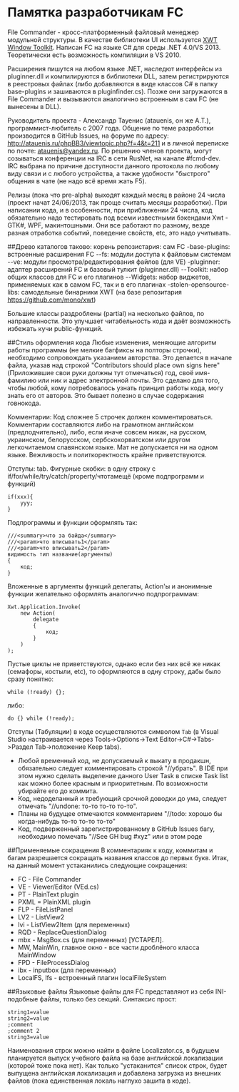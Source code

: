 ﻿Памятка разработчикам FC
====

File Commander - кросс-платформенный файловый менеджер модульной структуры.
В качестве библиотеки UI используется [XWT Window Toolkit](https://github.com/mono/xwt).
Написан FC на языке C# для среды .NET 4.0/VS 2013. Теоретически есть возможность компиляции в VS 2010.

Расширения пишутся на любом языке .NET, наследют интерфейсы из pluginner.dll и компилируются в библиотеки DLL, затем регистрируются в реестровых файлах (либо добавляются в виде классов C# в папку base-plugins и зашиваются в pluginfinder.cs). Позже они загружаются в File Commander и вызываются аналогично встроенным в сам FC (не вынесены в DLL).

Руководитель проекта - Александр Тауенис (atauenis, он же А.Т.), программист-любитель с 2007 года.
Общение по теме разработки производится в GitHub Issues, на форуме по адресу: http://atauenis.ru/phpBB3/viewtopic.php?f=4&t=211 и в личной переписке по почте: atauenis@yandex.ru.
По решению членов проекта, могут созываться конференции на IRC в сети RusNet, на канале #fcmd-dev. IRC выбрана по причине доступности данного протокола по любому виду связи и с любого устройства, а также удобности "быстрого" общения в чате (не надо всё время жать F5).

Релизы (пока что pre-alpha) выходят каждый месяц в районе 24 числа (проект начат 24/06/2013, так проще считать месяцы разработки). При написании кода, и в особенности, при приближении 24 числа, код обязательно надо тестировать под всеми известными бэкендами Xwt - GTK#, WPF, макинтошными. Они все работают по разному, везде разная отработка событий, поведение свойств, etc, это надо учитывать.

##Древо каталогов таково:
	корень репозистария: сам FC
	-base-plugins: встроенные расширения FC
	--fs: модули доступа к файловым системам
	--ve: модули просмотра/редактирования файлов (для VE)
	-pluginner: адаптер расширений FC и базовый тулкит (pluginner.dll)
    --Toolkit: набор общих классов для FC и его плагинов
    --Widgets: набор виджетов, применяемых как в самом FC, так и в его плагинах
	-stolen-opensource-libs: самодельные бинарники XWT (на базе репозитария https://github.com/mono/xwt)

Большие классы раздроблены (partial) на несколько файлов, по направленности. Это улучшает читабельность кода и даёт возможность избежать кучи public-функций.

##Стиль оформления кода
Любые изменения, меняющие алгоритм работы программы (не мелкие багфиксы на полторы строчки), необходимо сопровождать указанием авторства. Это делается в начале файла, указав над строкой "Contributors should place own signs here" (Приложившие свои руки должны тут отмечаться) год, своё имя-фамилию или ник и адрес электронной почты. Это сделано для того, чтобы любой, кому потребовалось узнать принцип работы кода, могу знать его от авторов. Это бывает полезно в случае содержания говнокода.

Комментарии: Код сложнее 5 строчек должен комментироваться. Комментарии составляются либо на грамотном английском (предподчительно), либо, если иначе совсем никак, на русском, украинском, белорусском, сербскохорватском или другом легкочитаемом славянском языке. Мат не допускается ни на одном языке. Вежливость и политкоректность крайне приветствуются.

Отступы: tab.
Фигурные скобки: в одну строку с if/for/while/try/catch/property/чтотамещё (кроме подпрограмм и функций)

	if(xxx){
		yyy;
	}

Подпрограммы и функции оформлять так:

	///<summary>что за байда</summary>
	///<param>что вписывать1</param>
	///<param>что вписывать2</param>
	видимость тип название(аргументы)
	{
		код;
	}

Вложенные в аргументы функций делегаты, Action'ы и анонимные функции желательно оформлять аналогично подпрограммам:

	Xwt.Application.Invoke(
		new Action(
			delegate
			{
				код;
			}
		)
	);

Пустые циклы не приветствуются, однако если без них всё же никак (семафоры, костыли, etc), то оформляются в одну строку, дабы было сразу понятно:

	while (!ready) {};
либо:

	do {} while (!ready);

Отступы (Табуляции) в коде осуществляются символом `Tab` (в Visual Studio настраивается через Tools->Options->Text Editor->C#->Tabs->Раздел Tab->положение Keep tabs).

* Любой временный код, не допускаемый к выкату в продакшн, обязательно следует комментировать строкой "//убрать". В IDE при этом нужно сделать выделение данного User Task в списке Task list как можно более красным и приоритетным. По возможности убирайте его до коммита.
* Код, недоделанный и требующий срочной доводки до ума, следует отмечать "//undone: то-то то-то то-то".
* Планы на будущее отмечаются комментарием "//todo: хорошо бы когда-нибудь то-то то-то то-то"
* Код, подверженный зарегистрированному в GitHub Issues багу, необходимо помечать "//See GH bug #xyz" или в этом роде

##Применяемые сокращения
В комментарияк к коду, коммитам и багам разрешается сокращать названия классов до первых букв. Итак, на данный момент устаканились следующие сокращения:

* FC - File Commander
* VE - Viewer/Editor (VEd.cs)
* PT - PlainText plugin
* PXML = PlainXML plugin
* FLP - FileListPanel
* LV2 - ListView2
* lvi - ListView2Item (для переменных)
* RQD - ReplaceQuestionDialog
* mbx - MsgBox.cs (для переменных) [УСТАРЕЛ].
* MW, MainWin, главное окно - все части дроблёного класса MainWindow
* FPD - FileProcessDialog
* ibx - inputbox (для переменных)
* LocalFS, lfs - встроенный плагин localFileSystem

##Языковые файлы
Языковые файлы для FC представляют из себя INI-подобные файлы, только без секций. Синтаксис прост:

	string1=value
	string2=value
	;comment
	;comment 2
    string3=value

Наименования строк можно найти в файле Localizator.cs, в будущем планируется выпуск учебного файла на базе английской локализации (которой тоже пока нет). Как только "устаканится" список строк, будет выпущена английская локализация и добавлена загрузка из внешних файлов (пока единственная локаль наглухо зашита в коде).
